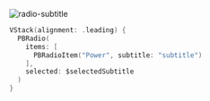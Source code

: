 ![radio-subtitle](https://github.com/powerhome/playbook/assets/92755007/1244f4d4-0e87-4b5a-9b20-ac2223866321)

```swift
VStack(alignment: .leading) {
  PBRadio(
    items: [
      PBRadioItem("Power", subtitle: "subtitle")
    ],
    selected: $selectedSubtitle
  )
}

```